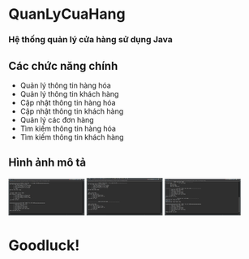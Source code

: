 # QuanLyCuaHang
### Hệ thống quản lý cửa hàng sử dụng Java

## Các chức năng chính
- Quản lý thông tin hàng hóa
- Quản lý thông tin khách hàng
- Cập nhật thông tin hàng hóa
- Cập nhật thông tin khách hàng
- Quản lý các đơn hàng
- Tìm kiếm thông tin hàng hóa
- Tìm kiếm thông tin khách hàng

## Hình ảnh mô tả
<img width="150px" src="/demo/demo_1.PNG" />
<img width="150px" src="/demo/demo_2.PNG" />
<img width="150px" src="/demo/demo_3.PNG" />

# Goodluck!